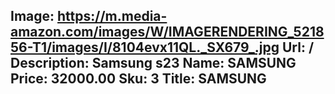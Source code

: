 Image: https://m.media-amazon.com/images/W/IMAGERENDERING_521856-T1/images/I/8104evx11QL._SX679_.jpg
Url: /
Description: Samsung s23
Name: SAMSUNG
Price: 32000.00
Sku: 3
Title: SAMSUNG
---

